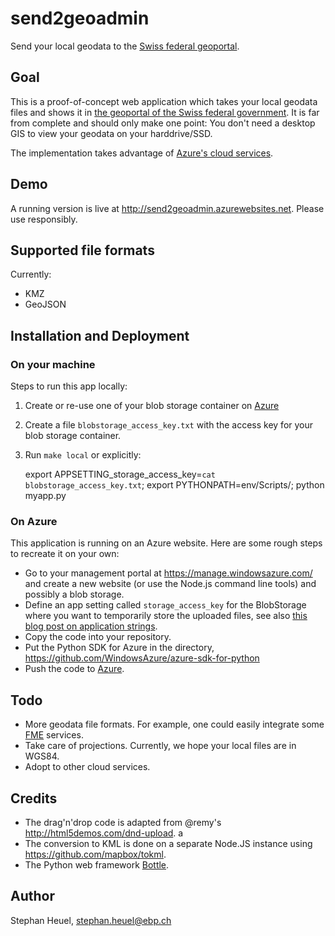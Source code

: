 # send2geoadmin

Send your local geodata to the [Swiss federal geoportal][geoadmin].

## Goal

This is a proof-of-concept web application which takes your local
geodata files and shows it in
[the geoportal of the Swiss federal government][geoadmin]. It is far
from complete and should only make one point: You don't need a desktop
GIS to view your geodata on your harddrive/SSD.

The implementation takes advantage of [Azure's cloud services][Azure]. 

## Demo

A running version is live at
<http://send2geoadmin.azurewebsites.net>. Please use responsibly.

## Supported file formats

Currently:

- KMZ
- GeoJSON

## Installation and Deployment

### On your machine

Steps to run this app locally:

1. Create or re-use one of your blob storage container on [Azure][]
2. Create a file `blobstorage_access_key.txt` with the access key for
   your blob storage container. 
3. Run `make local` or explicitly:

      export APPSETTING_storage_access_key=`cat blobstorage_access_key.txt`; export PYTHONPATH=env/Scripts/; python myapp.py

### On Azure 
This application is running on an Azure website. Here are some rough
steps to recreate it on your own:

- Go to your management portal at <https://manage.windowsazure.com/>
  and create a new website (or use the Node.js command line tools) and
  possibly a blob storage.
- Define an app setting called `storage_access_key` for the
  BlobStorage where you want to temporarily store the uploaded files,
  see also
  [this blog post on application strings][azure-connection-strings].
- Copy the code into your repository.
- Put the Python SDK for Azure in the directory,
  <https://github.com/WindowsAzure/azure-sdk-for-python>
- Push the code to [Azure][].

## Todo

- More geodata file formats. For example, one could easily integrate
  some [FME][] services.
- Take care of projections. Currently, we hope your local files are in
  WGS84.
- Adopt to other cloud services.

## Credits

* The drag'n'drop code is adapted from @remy's
  <http://html5demos.com/dnd-upload>. a
* The conversion to KML is done on a separate Node.JS instance using
  <https://github.com/mapbox/tokml>.
* The Python web framework [Bottle][].

## Author

Stephan Heuel, stephan.heuel@ebp.ch

[FME]: http://www.safe.com/fme/fme-technology/
[Azure]: http://windowsazure.com
[geoadmin]: http://map.geo.admin.ch
[azure-connection-strings]: http://blogs.msdn.com/b/windowsazure/archive/2013/07/17/windows-azure-web-sites-how-application-strings-and-connection-strings-work.aspx
[Bottle]: http://bottlepy.org/
